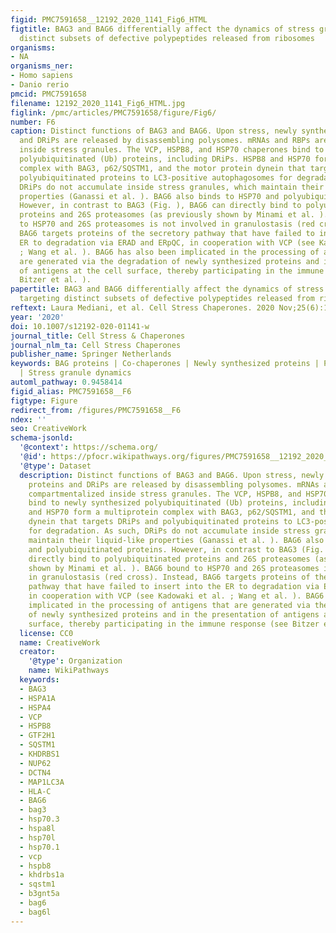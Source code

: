 ```yaml
---
figid: PMC7591658__12192_2020_1141_Fig6_HTML
figtitle: BAG3 and BAG6 differentially affect the dynamics of stress granules by targeting
  distinct subsets of defective polypeptides released from ribosomes
organisms:
- NA
organisms_ner:
- Homo sapiens
- Danio rerio
pmcid: PMC7591658
filename: 12192_2020_1141_Fig6_HTML.jpg
figlink: /pmc/articles/PMC7591658/figure/Fig6/
number: F6
caption: Distinct functions of BAG3 and BAG6. Upon stress, newly synthesized proteins
  and DRiPs are released by disassembling polysomes. mRNAs and RBPs are compartmentalized
  inside stress granules. The VCP, HSPB8, and HSP70 chaperones bind to newly synthesized
  polyubiquitinated (Ub) proteins, including DRiPs. HSPB8 and HSP70 form a multiprotein
  complex with BAG3, p62/SQSTM1, and the motor protein dynein that targets DRiPs and
  polyubiquitinated proteins to LC3-positive autophagosomes for degradation. As such,
  DRiPs do not accumulate inside stress granules, which maintain their liquid-like
  properties (Ganassi et al. ). BAG6 also binds to HSP70 and polyubiquitinated proteins.
  However, in contrast to BAG3 (Fig. ), BAG6 can directly bind to polyubiquitinated
  proteins and 26S proteasomes (as previously shown by Minami et al. ). BAG6 bound
  to HSP70 and 26S proteasomes is not involved in granulostasis (red cross). Instead,
  BAG6 targets proteins of the secretory pathway that have failed to insert into the
  ER to degradation via ERAD and ERpQC, in cooperation with VCP (see Kadowaki et al.
  ; Wang et al. ). BAG6 has also been implicated in the processing of antigens that
  are generated via the degradation of newly synthesized proteins and in the presentation
  of antigens at the cell surface, thereby participating in the immune response (see
  Bitzer et al. ).
papertitle: BAG3 and BAG6 differentially affect the dynamics of stress granules by
  targeting distinct subsets of defective polypeptides released from ribosomes.
reftext: Laura Mediani, et al. Cell Stress Chaperones. 2020 Nov;25(6):1045-1058.
year: '2020'
doi: 10.1007/s12192-020-01141-w
journal_title: Cell Stress & Chaperones
journal_nlm_ta: Cell Stress Chaperones
publisher_name: Springer Netherlands
keywords: BAG proteins | Co-chaperones | Newly synthesized proteins | Protein clearance
  | Stress granule dynamics
automl_pathway: 0.9458414
figid_alias: PMC7591658__F6
figtype: Figure
redirect_from: /figures/PMC7591658__F6
ndex: ''
seo: CreativeWork
schema-jsonld:
  '@context': https://schema.org/
  '@id': https://pfocr.wikipathways.org/figures/PMC7591658__12192_2020_1141_Fig6_HTML.html
  '@type': Dataset
  description: Distinct functions of BAG3 and BAG6. Upon stress, newly synthesized
    proteins and DRiPs are released by disassembling polysomes. mRNAs and RBPs are
    compartmentalized inside stress granules. The VCP, HSPB8, and HSP70 chaperones
    bind to newly synthesized polyubiquitinated (Ub) proteins, including DRiPs. HSPB8
    and HSP70 form a multiprotein complex with BAG3, p62/SQSTM1, and the motor protein
    dynein that targets DRiPs and polyubiquitinated proteins to LC3-positive autophagosomes
    for degradation. As such, DRiPs do not accumulate inside stress granules, which
    maintain their liquid-like properties (Ganassi et al. ). BAG6 also binds to HSP70
    and polyubiquitinated proteins. However, in contrast to BAG3 (Fig. ), BAG6 can
    directly bind to polyubiquitinated proteins and 26S proteasomes (as previously
    shown by Minami et al. ). BAG6 bound to HSP70 and 26S proteasomes is not involved
    in granulostasis (red cross). Instead, BAG6 targets proteins of the secretory
    pathway that have failed to insert into the ER to degradation via ERAD and ERpQC,
    in cooperation with VCP (see Kadowaki et al. ; Wang et al. ). BAG6 has also been
    implicated in the processing of antigens that are generated via the degradation
    of newly synthesized proteins and in the presentation of antigens at the cell
    surface, thereby participating in the immune response (see Bitzer et al. ).
  license: CC0
  name: CreativeWork
  creator:
    '@type': Organization
    name: WikiPathways
  keywords:
  - BAG3
  - HSPA1A
  - HSPA4
  - VCP
  - HSPB8
  - GTF2H1
  - SQSTM1
  - KHDRBS1
  - NUP62
  - DCTN4
  - MAP1LC3A
  - HLA-C
  - BAG6
  - bag3
  - hsp70.3
  - hspa8l
  - hsp70l
  - hsp70.1
  - vcp
  - hspb8
  - khdrbs1a
  - sqstm1
  - b3gnt5a
  - bag6
  - bag6l
---
```

